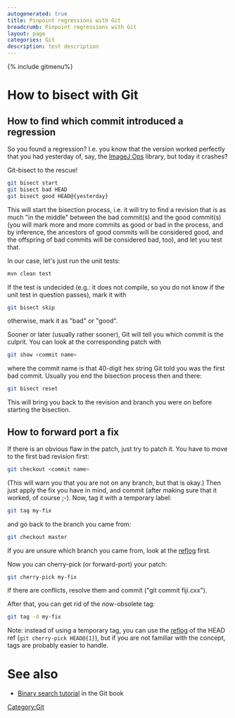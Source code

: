 ```yaml
---
autogenerated: true
title: Pinpoint regressions with Git
breadcrumb: Pinpoint regressions with Git
layout: page
categories: Git
description: test description
---
```


{% include gitmenu%}


# How to bisect with Git

## How to find which commit introduced a regression

So you found a regression? I.e. you know that the version worked perfectly that you had yesterday of, say, the [ImageJ Ops](ImageJ_Ops "wikilink") library, but today it crashes?

Git-bisect to the rescue\!

``` bash
git bisect start
git bisect bad HEAD
git bisect good HEAD@{yesterday}
```

This will start the bisection process, i.e. it will try to find a revision that is as much "in the middle" between the bad commit(s) and the good commit(s) (you will mark more and more commits as good or bad in the process, and by inference, the ancestors of good commits will be considered good, and the offspring of bad commits will be considered bad, too), and let you test that.

In our case, let's just run the unit tests:

``` bash
mvn clean test
```

If the test is undecided (e.g.: it does not compile, so you do not know if the unit test in question passes), mark it with

``` bash
git bisect skip
```

otherwise, mark it as "bad" or "good".

Sooner or later (usually rather sooner), Git will tell you which commit is the culprit. You can look at the corresponding patch with

``` bash
git show <commit name>
```

where the commit name is that 40-digit hex string Git told you was the first bad commit. Usually you end the bisection process then and there:

``` bash
git bisect reset
```

This will bring you back to the revision and branch you were on before starting the bisection.

## How to forward port a fix

If there is an obvious flaw in the patch, just try to patch it. You have to move to the first bad revision first:

``` bash
git checkout <commit name>
```

(This will warn you that you are not on any branch, but that is okay.) Then just apply the fix you have in mind, and commit (after making sure that it worked, of course ;-). Now, tag it with a temporary label:

``` bash
git tag my-fix
```

and go back to the branch you came from:

``` bash
git checkout master
```

If you are unsure which branch you came from, look at the [reflog](Git_reflogs "wikilink") first.

Now you can cherry-pick (or forward-port) your patch:

``` bash
git cherry-pick my-fix
```

If there are conflicts, resolve them and commit ("git commit fiji.cxx").

After that, you can get rid of the now-obsolete tag:

``` bash
git tag -d my-fix
```

Note: instead of using a temporary tag, you can use the [reflog](Git_reflogs "wikilink") of the HEAD ref (`git cherry-pick HEAD@{1}`), but if you are not familiar with the concept, tags are probably easier to handle.

# See also

  - [Binary search tutorial](http://git-scm.com/book/en/v2/Git-Tools-Debugging-with-Git#Binary-Search) in the Git book

[Category:Git](Category_Git "wikilink")
